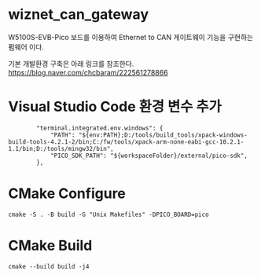 # wiznet_can_gateway
W5100S-EVB-Pico 보드를 이용하여 Ethernet to CAN 게이트웨이 기능을 구현하는 펌웨어 이다.

기본 개발환경 구축은 아래 링크를 참조한다.
https://blog.naver.com/chcbaram/222561278866

# Visual Studio Code 환경 변수 추가
```
		"terminal.integrated.env.windows": {
			"PATH": "${env:PATH};D:/tools/build_tools/xpack-windows-build-tools-4.2.1-2/bin;C:/fw/tools/xpack-arm-none-eabi-gcc-10.2.1-1.1/bin;D:/tools/mingw32/bin",
			"PICO_SDK_PATH": "${workspaceFolder}/external/pico-sdk",
		},
```      

# CMake Configure
```
cmake -S . -B build -G "Unix Makefiles" -DPICO_BOARD=pico
```

# CMake Build
```
cmake --build build -j4
```
